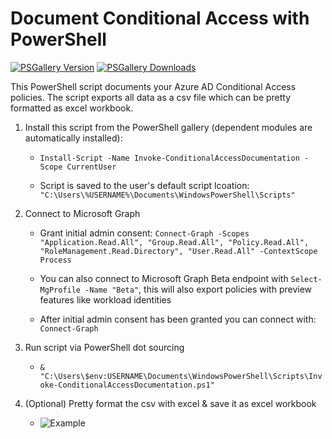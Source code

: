 # Document Conditional Access with PowerShell 

[![PSGallery Version](https://img.shields.io/powershellgallery/v/Invoke-ConditionalAccessDocumentation.svg?style=flat-square&label=PSGallery%20Version)](https://www.powershellgallery.com/packages/Invoke-ConditionalAccessDocumentation) [![PSGallery Downloads](https://img.shields.io/powershellgallery/dt/Invoke-ConditionalAccessDocumentation?style=flat-square&label=PSGallery%20Downloads)](https://www.powershellgallery.com/packages/Invoke-ConditionalAccessDocumentation)

This PowerShell script documents your Azure AD Conditional Access policies. The script exports all data as a csv file which can be pretty formatted as excel workbook.

1. Install this script from the PowerShell gallery (dependent modules are automatically installed):

    * ```Install-Script -Name Invoke-ConditionalAccessDocumentation -Scope CurrentUser```
    
    * Script is saved to the user's default script lcoation: ```"C:\Users\%USERNAME%\Documents\WindowsPowerShell\Scripts"```
    
2. Connect to Microsoft Graph

    * Grant initial admin consent: ```Connect-Graph -Scopes "Application.Read.All", "Group.Read.All", "Policy.Read.All", "RoleManagement.Read.Directory", "User.Read.All" -ContextScope Process```
    
    * You can also connect to Microsoft Graph Beta endpoint with `Select-MgProfile -Name "Beta"`, this will also export policies with preview features like workload identities
    
    * After initial admin consent has been granted you can connect with: ```Connect-Graph```
    
3. Run script via PowerShell dot sourcing
    
    * ```& "C:\Users\$env:USERNAME\Documents\WindowsPowerShell\Scripts\Invoke-ConditionalAccessDocumentation.ps1"```
    
4. (Optional) Pretty format the csv with excel & save it as excel workbook 

    * ![Example](https://raw.githubusercontent.com/nicolonsky/ConditionalAccessDocumentation/master/Example/Example.png)


